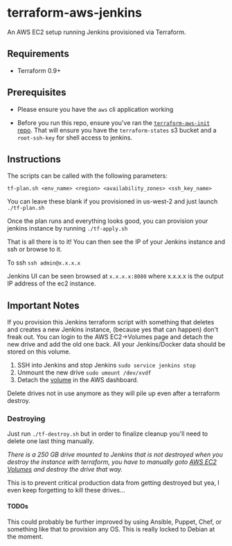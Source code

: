 # terraform-aws-jenkins
An AWS EC2 setup running Jenkins provisioned via Terraform.

## Requirements

* Terraform 0.9+

## Prerequisites
 
* Please ensure you have the `aws` cli application working

* Before you run this repo, ensure you've ran the [`terraform-aws-init` repo](https://github.com/OGProgrammer/terraform-aws-init). That will ensure you have the `terraform-states` s3 bucket and a `root-ssh-key` for shell access to jenkins.

## Instructions

The scripts can be called with the following parameters:

`tf-plan.sh <env_name> <region> <availability_zones> <ssh_key_name>`

You can leave these blank if you provisioned in us-west-2 and just launch `./tf-plan.sh`

Once the plan runs and everything looks good, you can provision your jenkins instance by running `./tf-apply.sh`

That is all there is to it! You can then see the IP of your Jenkins instance and ssh or browse to it.

To ssh `ssh admin@x.x.x.x`

Jenkins UI can be seen browsed at `x.x.x.x:8080` where x.x.x.x is the output IP address of the ec2 instance.

## Important Notes

If you provision this Jenkins terraform script with something that deletes and creates a new Jenkins instance,
(because yes that can happen) don't freak out. You can login to the AWS EC2->Volumes page and detach the new drive and add the old one back.
All your Jenkins/Docker data should be stored on this volume.

1. SSH into Jenkins and stop Jenkins `sudo service jenkins stop`
2. Unmount the new drive `sudo umount /dev/xvdf`
3. Detach the [volume](https://us-west-2.console.aws.amazon.com/ec2/v2/home?region=us-west-2#Volumes:sort=desc:createTime) in the AWS dashboard.


Delete drives not in use anymore as they will pile up even after a terraform destroy.

### Destroying

Just run `./tf-destroy.sh` but in order to finalize cleanup you'll need to delete one last thing manually.

*There is a 250 GB drive mounted to Jenkins that is not destroyed when you destroy the instance with terraform, you have to manually goto [AWS EC2 Volumes](https://us-west-2.console.aws.amazon.com/ec2/v2/home?region=us-west-2#Volumes:sort=desc:createTime) and destroy the drive that way.*

This is to prevent critical production data from getting destroyed but yea, I even keep forgetting to kill these drives...

#### TODOs

This could probably be further improved by using Ansible, Puppet, Chef, or something like that to provision any OS. This is really locked to Debian at the moment.
